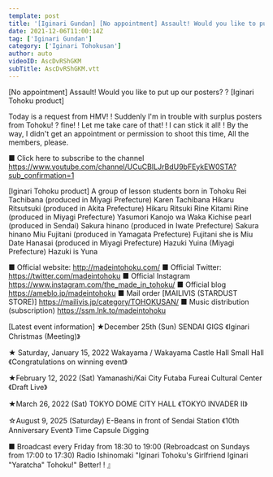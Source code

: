 ```yaml
---
template: post
title: '[Iginari Gundan] [No appointment] Assault! Would you like to put up our posters? ? [Iginari Tohoku product]'
date: 2021-12-06T11:00:14Z
tag: ['Iginari Gundan']
category: ['Iginari Tohokusan']
author: auto 
videoID: AscDvRShGKM
subTitle: AscDvRShGKM.vtt
---
```

[No appointment] Assault! Would you like to put up our posters? ? [Iginari Tohoku product]

Today is a request from HMV! !
Suddenly I'm in trouble with surplus posters from Tohoku! ?
fine! ! Let me take care of that! ! I can stick it all! !
By the way, I didn't get an appointment or permission to shoot this time,
All the members, please.

■ Click here to subscribe to the channel
https://www.youtube.com/channel/UCuCBILJrBdU9bFEykEW0STA?sub_confirmation=1


[Iginari Tohoku product]
A group of lesson students born in Tohoku
Rei Tachibana (produced in Miyagi Prefecture) Karen Tachibana
Hikaru Ritsutsuki (produced in Akita Prefecture) Hikaru Ritsuki
Rine Kitami Rine (produced in Miyagi Prefecture)
Yasumori Kanojo wa Waka
Kichise pearl (produced in Sendai)
Sakura hinano (produced in Iwate Prefecture) Sakura hinano
Miu Fujitani (produced in Yamagata Prefecture) Fujitani she is Miu
Date Hanasai (produced in Miyagi Prefecture)
Hazuki Yuina (Miyagi Prefecture) Hazuki is Yuna

■ Official website: http://madeintohoku.com/
■ Official Twitter: https://twitter.com/madeintohoku
■ Official Instagram https://www.instagram.com/the_made_in_tohoku/
■ Official blog https://ameblo.jp/madeintohoku
■ Mail order [MAILIVIS (STARDUST STORE)] https://mailivis.jp/category/TOHOKUSAN/
■ Music distribution (subscription) https://ssm.lnk.to/madeintohoku


[Latest event information]
★December 25th (Sun) SENDAI GIGS
《Iginari Christmas (Meeting)》

★ Saturday, January 15, 2022 Wakayama / Wakayama Castle Hall Small Hall
《Congratulations on winning event》

★February 12, 2022 (Sat) Yamanashi/Kai City Futaba Fureai Cultural Center
《Draft Live》

★March 26, 2022 (Sat) TOKYO DOME CITY HALL
《TOKYO INVADER II》

☆August 9, 2025 (Saturday) E-Beans in front of Sendai Station
《10th Anniversary Event》 Time Capsule Digging

 
■ Broadcast every Friday from 18:30 to 19:00 (Rebroadcast on Sundays from 17:00 to 17:30)
Radio Ishinomaki "Iginari Tohoku's Girlfriend Iginari "Yaratcha" Tohoku!" Better! ! 』
